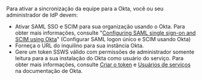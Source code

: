 Para ativar a sincronização da equipe para a Okta, você ou seu administrador de IdP devem:

- Ativar SAML SSO e SCIM para sua organização usando o Okta. Para obter mais informações, consulte "[Configuring SAML single sign-on and SCIM using Okta](/github/setting-up-and-managing-organizations-and-teams/configuring-saml-single-sign-on-and-scim-using-okta)" (Configurar SAML logon único e SCIM usando Okta)
- Forneça o URL do inquilino para sua instância Okta.
- Gere um token SSWS válido com permissões de administrador somente leitura para a sua instalação do Okta como usuário do serviço. Para obter mais informações, consulte [Criar o token](https://developer.okta.com/docs/guides/create-an-api-token/create-the-token/) e [Usuários de serviços](https://help.okta.com/en/prod/Content/Topics/Adv_Server_Access/docs/service-users.htm) na documentação de Okta.

